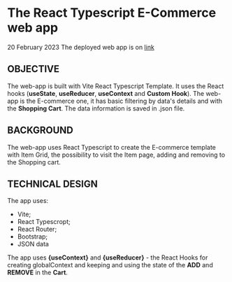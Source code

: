 # The React Typescript E-Commerce web app 
20 February 2023
The deployed web app is on [link](https://remarkable-torte-776a9e.netlify.app/)

## OBJECTIVE
The web-app is built with Vite React Typescript Template. It uses the React hooks (**useState**, **useReducer**, **useContext** and **Custom Hook**). The web-app is the E-commerce one, it has basic filtering by data's details and with the **Shopping Cart**. The data information is saved in .json file.

## BACKGROUND
The web-app uses React Typescript to create the E-commerce template with Item Grid, the possibility to visit the Item page, adding and removing to the Shopping cart.


## TECHNICAL DESIGN
The app uses:

- Vite;
- React Typescropt;
- React Router;
- Bootstrap;
- JSON data


The app uses **{useContext}** and **{useReducer}** - the React Hooks for creating globalContext and keeping and using the state of the **ADD** and **REMOVE** in the **Cart**.
